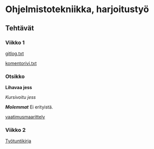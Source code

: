 # Ohjelmistotekniikka, harjoitustyö
## Tehtävät
### Viikko 1
[gitlog.txt](laskarit/viikko1/gitlog.txt)

[komentorivi.txt](laskarit/viikko1/komentorivi.txt)

### Otsikko

**Lihavaa jess**

*Kursivoitu jess*

***Molemmat***
Ei erityistä.

[vaatimusmaarittely](dokumentaatio/vaatimusmaarittely.md)
### Viikko 2
[Työtuntikirja](dokumentaatio/tyotunti.md)
